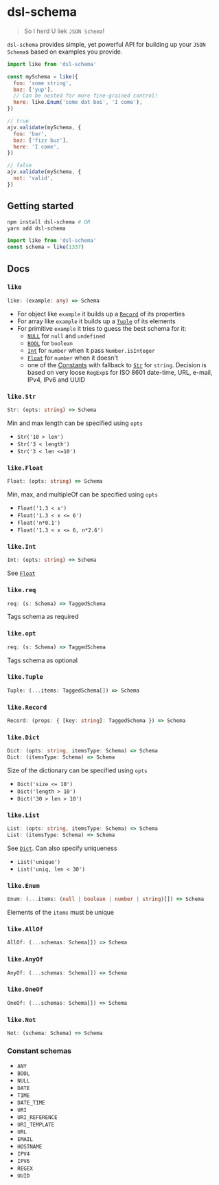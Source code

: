 # dsl-schema

> So I herd U liek `JSON Schema`!

`dsl-schema` provides simple, yet powerful API for building up your `JSON Schema`s based on examples you provide.

```js
import like from 'dsl-schema'

const mySchema = like({
  foo: 'some string',
  baz: ['yup'],
  // Can be nested for more fine-grained control!
  here: like.Enum('come dat boi', 'I come'),
})

// true
ajv.validate(mySchema, {
  foo: 'bar',
  baz: ['fizz buz'],
  here: 'I come',
})

// false
ajv.validate(mySchema, {
  not: 'valid',
})
```

## Getting started

```sh
npm install dsl-schema # OR
yarn add dsl-schema
```

```js
import like from 'dsl-schema'
const schema = like(1337)
```

## Docs

### `like`

```ts
like: (example: any) => Schema
```

- For object like `example` it builds up a [`Record`](#likerecord) of its properties
- For array like `example` it builds up a [`Tuple`](#liketuple) of its elements
- For primitive `example` it tries to guess the best schema for it:
  - [`NULL`](#constant-schemas) for `null` and `undefined`
  - [`BOOL`](#constant-schemas) for `boolean`
  - [`Int`](#likeint) for `number` when it pass `Number.isInteger`
  - [`Float`](#likefloat) for `number` when it doesn't
  - one of the [Constants](#constant-schemas) with fallback to [`Str`](#likestr)
    for `string`. Decision is based on very loose `RegExp`s for ISO 8601
    date-time, URL, e-mail, IPv4, IPv6 and UUID

### `like.Str`

```ts
Str: (opts: string) => Schema
```

Min and max length can be specified using `opts`

- `Str('10 > len')`
- `Str('3 < length')`
- `Str('3 < len <=10')`

### `like.Float`

```ts
Float: (opts: string) => Schema
```

Min, max, and multipleOf can be specified using `opts`

- `Float('1.3 < x')`
- `Float('1.3 < x <= 6')`
- `Float('n*0.1')`
- `Float('1.3 < x <= 6, n*2.6')`

### `like.Int`

```ts
Int: (opts: string) => Schema
```

See [`Float`](#likefloat)

### `like.req`

```ts
req: (s: Schema) => TaggedSchema
```

Tags schema as required

### `like.opt`

```ts
req: (s: Schema) => TaggedSchema
```

Tags schema as optional

### `like.Tuple`

```ts
Tuple: (...items: TaggedSchema[]) => Schema
```

### `like.Record`

```ts
Record: (props: { [key: string]: TaggedSchema }) => Schema
```

### `like.Dict`

```ts
Dict: (opts: string, itemsType: Schema) => Schema
Dict: (itemsType: Schema) => Schema
```

Size of the dictionary can be specified using `opts`

- `Dict('size <= 10')`
- `Dict('length > 10')`
- `Dict('30 > len > 10')`

### `like.List`

```ts
List: (opts: string, itemsType: Schema) => Schema
List: (itemsType: Schema) => Schema
```

See [`Dict`](#likedict). Can also specify uniqueness

- `List('unique')`
- `List('uniq, len < 30')`

### `like.Enum`

```ts
Enum: (...items: (null | boolean | number | string)[]) => Schema
```

Elements of the `items` must be unique

### `like.AllOf`

```ts
AllOf: (...schemas: Schema[]) => Schema
```

### `like.AnyOf`

```ts
AnyOf: (...schemas: Schema[]) => Schema
```

### `like.OneOf`

```ts
OneOf: (...schemas: Schema[]) => Schema
```

### `like.Not`

```ts
Not: (schema: Schema) => Schema
```

### Constant schemas

- `ANY`
- `BOOL`
- `NULL`
- `DATE`
- `TIME`
- `DATE_TIME`
- `URI`
- `URI_REFERENCE`
- `URI_TEMPLATE`
- `URL`
- `EMAIL`
- `HOSTNAME`
- `IPV4`
- `IPV6`
- `REGEX`
- `UUID`
